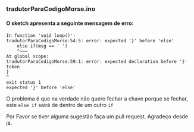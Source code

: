 ### tradutorParaCodigoMorse.ino
 #### O sketch apresenta a seguinte mensagem de erro:
 ```
In function 'void loop()':
tradutorParaCodigoMorse:54:5: error: expected '}' before 'else'
     else if(msg == ' ')
     ^~~~
 At global scope:
tradutorParaCodigoMorse:59:1: error: expected declaration before '}' token
 }
 ^
exit status 1
expected '}' before 'else'
```
O problema é que na verdade não quero fechar a chave porque se fechar, este `else if` sairá de dentro de um outro `if`

Por Favor se tiver alguma sugestão faça um pull request. Agradeço desde já.
